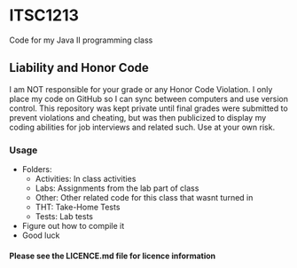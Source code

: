 # ITSC1213
Code for my Java II programming class

## Liability and Honor Code ##
I am NOT responsible for your grade or any Honor Code Violation. I only
place my code on GitHub so I can sync between computers and use version
control. This repository was kept private until final grades were submitted
to prevent violations and cheating, but was then publicized to display my coding
abilities for job interviews and related such. Use at your own risk. 

### Usage ###
 - Folders:
	- Activities: In class activities
	- Labs: Assignments from the lab part of class
	- Other: Other related code for this class that wasnt turned in
	- THT: Take-Home Tests
	- Tests: Lab tests
 - Figure out how to compile it
 - Good luck

#### Please see the LICENCE.md file for licence information ####